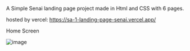 A Simple Senai landing page project made in Html and CSS with 6 pages. 

hosted by vercel: https://sa-1-landing-page-senai.vercel.app/

Home Screen

![image](https://github.com/user-attachments/assets/7cd8485d-9b88-40c1-9685-97d4b43a5e92)
